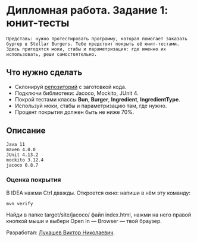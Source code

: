 # Дипломная работа. Задание 1: юнит-тесты
    Представь: нужно протестировать программу, которая помогает заказать бургер в Stellar Burgers. Тебе предстоит покрыть её юнит-тестами.
    Здесь пригодятся моки, стабы и параметризация: где именно их использовать, реши самостоятельно.
## Что нужно сделать
* Склонируй [репозиторий](https://github.com/yandex-praktikum/QA-java-diplom-1) с заготовкой кода.
* Подключи библиотеки: Jacoco, Mockito, JUnit 4.
* Покрой тестами классы **Bun**, **Burger**, **Ingredient**, **IngredientType**.
* Используй моки, стабы и параметризацию там, где нужно.
* Процент покрытия должен быть не ниже 70%.

## Описание
    Java 11
    maven 4.0.0
    JUnit 4.13.2
    mockito 3.12.4
    jacoco 0.8.7


### Оценка покрытия
В IDEA нажми Ctrl дважды. Откроется окно: напиши в нём эту команду:    
    
    mvn verify
Найди в папке target/site/jacoco/ файл index.html, нажми на него правой кнопкой мыши и выбери Open In — Browser — твой браузер.


Разработал: [Лукашев Виктор Николаевич](https://github.com/lukviktor).
